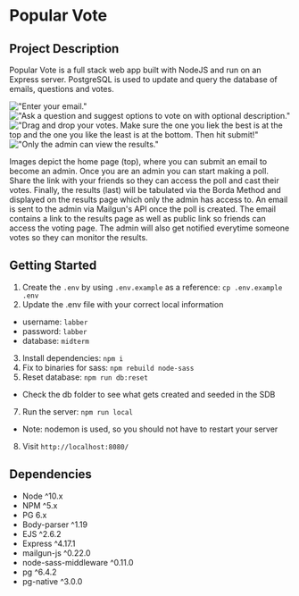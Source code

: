 Popular Vote
=========

## Project Description

Popular Vote is a full stack web app built with NodeJS and run on an Express server. PostgreSQL is used to update and query the database of emails, questions and votes.  

!["Enter your email."](https://github.com/BenjaminVincent/midterm/blob/master/docs/mt_email.png?raw=true)
!["Ask a question and suggest options to vote on with optional description."](https://github.com/BenjaminVincent/midterm/blob/master/docs/mt_poll.png?raw=true)
!["Drag and drop your votes. Make sure the one you liek the best is at the top and the one you like the least is at the bottom. Then hit submit!"](https://github.com/BenjaminVincent/midterm/blob/master/docs/mt_voted.png?raw=true)
!["Only the admin can view the results."](https://github.com/BenjaminVincent/midterm/blob/master/docs/mt_results.png?raw=true)

Images depict the home page (top), where you can submit an email to become an admin. Once you are an admin you can start making a poll. Share the link with your friends so they can access the poll and cast their votes. Finally, the results (last) will be tabulated via the Borda Method and displayed on the results page which only the admin has access to. An email is sent to the admin via Mailgun's API once the poll is created. The email contains a link to the results page as well as public link so friends can access the voting page. The admin will also get notified everytime someone votes so they can monitor the results.  


## Getting Started

1. Create the `.env` by using `.env.example` as a reference: `cp .env.example .env`
2. Update the .env file with your correct local information 
  - username: `labber` 
  - password: `labber` 
  - database: `midterm`
3. Install dependencies: `npm i`
4. Fix to binaries for sass: `npm rebuild node-sass`
5. Reset database: `npm run db:reset`
  - Check the db folder to see what gets created and seeded in the SDB
7. Run the server: `npm run local`
  - Note: nodemon is used, so you should not have to restart your server
8. Visit `http://localhost:8080/`

## Dependencies

- Node ^10.x
- NPM ^5.x
- PG 6.x
- Body-parser ^1.19 
- EJS ^2.6.2
- Express ^4.17.1
- mailgun-js ^0.22.0
- node-sass-middleware ^0.11.0
- pg ^6.4.2
- pg-native ^3.0.0
